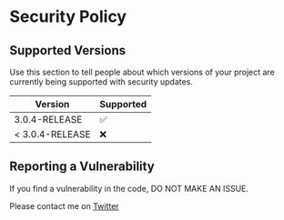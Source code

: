 # Security Policy

## Supported Versions

Use this section to tell people about which versions of your project are
currently being supported with security updates.

|     Version     |     Supported      |
|     -------     | ------------------ |
| 3.0.4-RELEASE   | :white_check_mark: |
| < 3.0.4-RELEASE | :x:                |

## Reporting a Vulnerability

If you find a vulnerability in the code, DO NOT MAKE AN ISSUE.

Please contact me on [Twitter](https://twitter.com/maxouxax)
